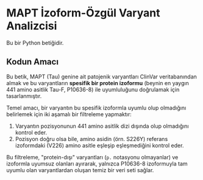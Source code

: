 # MAPT İzoform-Özgül Varyant Analizcisi

Bu bir Python betiğidir.

## Kodun Amacı

Bu betik, MAPT (Tau) genine ait patojenik varyantları ClinVar veritabanından almak ve bu varyantların **spesifik bir protein izoformu** (beynin en yaygın 441 amino asitlik Tau-F, P10636-8) ile uyumluluğunu doğrulamak için tasarlanmıştır.

Temel amacı, bir varyantın bu spesifik izoformla uyumlu olup olmadığını belirlemek için iki aşamalı bir filtreleme yapmaktır:

1.  Varyantın pozisyonunun 441 amino asitlik dizi dışında olup olmadığını kontrol eder.
2.  Pozisyon doğru olsa bile, amino asidin (örn. S226Y) referans izoformdaki (V226) amino asitle eşleşip eşleşmediğini kontrol eder.

Bu filtreleme, "protein-dışı" varyantları (`p.` notasyonu olmayanlar) ve izoformla uyumsuz olanları ayırarak, yalnızca P10636-8 izoformuyla tam uyumlu olan varyantlardan oluşan temiz bir veri seti sağlar.

